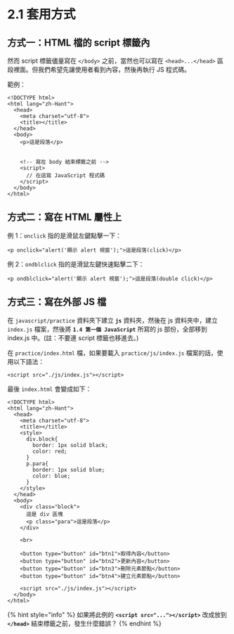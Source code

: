 # 2.1 套用方式

## 方式一：HTML 檔的 script 標籤內

然而 script 標籤儘量寫在 `</body>` 之前，當然也可以寫在 `<head>...</head>` 區段裡面。但我們希望先讓使用者看到內容，然後再執行 JS 程式碼。

範例：

```markup
<!DOCTYPE html>
<html lang="zh-Hant">
  <head>
    <meta charset="utf-8">
    <title></title>
  </head>
  <body>
    <p>這是段落</p>


    <!-- 寫在 body 結束標籤之前 -->
    <script>
      // 在這寫 JavaScript 程式碼
    </script>
  </body>
</html>
```



## 方式二：寫在 HTML 屬性上

例 1：`onclick` 指的是滑鼠左鍵點擊一下：

```markup
<p onclick="alert('顯示 alert 視窗');">這是段落(click)</p>
```

例 2：`ondblclick` 指的是滑鼠左鍵快速點擊二下：

```markup
<p ondblclick="alert('顯示 alert 視窗');">這是段落(double click)</p>
```



## 方式三：寫在外部 JS 檔

在 `javascript/practice` 資料夾下建立 **`js`** 資料夾，然後在 js 資料夾中，建立 `index.js` 檔案，然後將 **`1.4 第一個 JavaScript`** 所寫的 js 部份，全部移到 index.js 中。(註：不要連 script 標籤也移進去。)

在 `practice/index.html` 檔，如果要載入 `practice/js/index.js` 檔案的話，使用以下語法：

```markup
<script src="./js/index.js"></script>
```



最後 `index.html` 會變成如下：

```markup
<!DOCTYPE html>
<html lang="zh-Hant">
  <head>
    <meta charset="utf-8">
    <title></title>
    <style>
      div.block{
        border: 1px solid black;
        color: red;
      }
      p.para{
        border: 1px solid blue;
        color: blue;
      }
    </style>
  </head>
  <body>
    <div class="block">
      這是 div 區塊
      <p class="para">這是段落</p>
    </div>

    <br>

    <button type="button" id="btn1">取得內容</button>
    <button type="button" id="btn2">更新內容</button>
    <button type="button" id="btn3">刪除元素節點</button>
    <button type="button" id="btn4">建立元素節點</button>

    <script src="./js/index.js"></script>
  </body>
</html>
```



{% hint style="info" %}
如果將此例的 **`<script src="..."></script>`** 改成放到 **`</head>`** 結束標籤之前，發生什麼錯誤？
{% endhint %}
